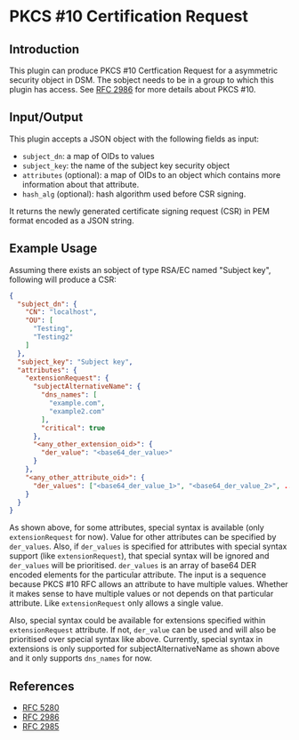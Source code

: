 # PKCS #10 Certification Request

## Introduction
This plugin can produce PKCS #10 Certfication Request for a asymmetric security object
in DSM. The sobject needs to be in a group to which this plugin has access.
See [RFC 2986](https://datatracker.ietf.org/doc/html/rfc2986) for more details about PKCS #10.

## Input/Output

This plugin accepts a JSON object with the following fields as input:

* `subject_dn`: a map of OIDs to values
* `subject_key`: the name of the subject key security object
* `attributes` (optional): a map of OIDs to an object which contains more information about that attribute.
* `hash_alg` (optional): hash algorithm used before CSR signing.

It returns the newly generated certificate signing request (CSR) in PEM format encoded as a JSON string.

## Example Usage
Assuming there exists an sobject of type RSA/EC named "Subject key", following will produce a CSR:

```json
{
  "subject_dn": {
    "CN": "localhost",
    "OU": [
      "Testing",
      "Testing2"
    ]
  },
  "subject_key": "Subject key",
  "attributes": {
    "extensionRequest": {
      "subjectAlternativeName": {
        "dns_names": [
          "example.com",
          "example2.com"
        ],
        "critical": true
      },
      "<any_other_extension_oid>": {
        "der_value": "<base64_der_value>"
      }
    },
    "<any_other_attribute_oid>": {
      "der_values": ["<base64_der_value_1>", "<base64_der_value_2>", ...]
    }
  }
}
```

As shown above, for some attributes, special syntax is available (only `extensionRequest` for now). Value for other attributes
can be specified by `der_values`. Also, if `der_values` is specified for attributes with special syntax support (like `extensionRequest`),
that special syntax will be ignored and `der_values` will be prioritised. `der_values` is an array of base64 DER encoded elements for the particular attribute.
The input is a sequence because PKCS #10 RFC allows an attribute to have multiple values. Whether it makes sense to have multiple values or not
depends on that particular attribute. Like `extensionRequest` only allows a single value.

Also, special syntax could be available for extensions specified within `extensionRequest` attribute. If not, `der_value` can be
used and will also be prioritised over special syntax like above. Currently, special syntax in extensions is only supported for subjectAlternativeName
as shown above and it only supports `dns_names` for now.

## References
- [RFC 5280](https://datatracker.ietf.org/doc/html/rfc5280)
- [RFC 2986](https://datatracker.ietf.org/doc/html/rfc2986)
- [RFC 2985](https://datatracker.ietf.org/doc/html/rfc2985)
